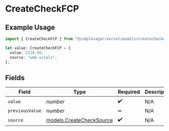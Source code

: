 # CreateCheckFCP

## Example Usage

```typescript
import { CreateCheckFCP } from "@simplesagar/vercel/models/createcheckop.js";

let value: CreateCheckFCP = {
  value: 5218.48,
  source: "web-vitals",
};
```

## Fields

| Field                                                      | Type                                                       | Required                                                   | Description                                                |
| ---------------------------------------------------------- | ---------------------------------------------------------- | ---------------------------------------------------------- | ---------------------------------------------------------- |
| `value`                                                    | *number*                                                   | :heavy_check_mark:                                         | N/A                                                        |
| `previousValue`                                            | *number*                                                   | :heavy_minus_sign:                                         | N/A                                                        |
| `source`                                                   | [models.CreateCheckSource](../models/createchecksource.md) | :heavy_check_mark:                                         | N/A                                                        |